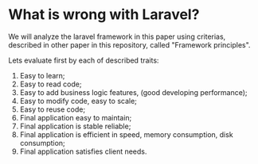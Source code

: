 # What is wrong with Laravel?

We will analyze the laravel framework in this paper using criterias, described in other paper in this repository, called "Framework principles".

Lets evaluate first by each of described traits: 


1. Easy to learn;
1. Easy to read code;
1. Easy to add business logic features, (good developing performance);
1. Easy to modify code, easy to scale;
1. Easy to reuse code;
1. Final application easy to maintain;
1. Final application is stable reliable;
1. Final application is efficient in speed, memory consumption, disk consumption;
1. Final application satisfies client needs.

